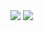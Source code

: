 <img src="https://github-readme-stats.vercel.app/api?username=nekoprog&show_icons=true"/>
<img src="https://github-readme-stats.vercel.app/api/top-langs?username=nekoprog&layout=compact"/>
<!--
### Hi there 👋


**nekoprog/nekoprog** is a ✨ _special_ ✨ repository because its `README.md` (this file) appears on your GitHub profile.

Here are some ideas to get you started:

- 🔭 I’m currently working on ...
- 🌱 I’m currently learning ...
- 👯 I’m looking to collaborate on ...
- 🤔 I’m looking for help with ...
- 💬 Ask me about ...
- 📫 How to reach me: ...
- 😄 Pronouns: ...
- ⚡ Fun fact: ...
-->
